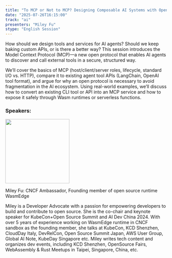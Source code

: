 ```yaml
---
title: "To MCP or Not to MCP? Designing Composable AI Systems with Open Protocols"
date: "2025-07-26T16:15:00"
track: "ai"
presenters: "Miley Fu"
stype: "English Session"
---
```


How should we design tools and services for AI agents? Should we keep baking custom APIs, or is there a better way? This session introduces the Model Context Protocol (MCP)—a new open protocol that enables AI agents to discover and call external tools in a secure, structured way.

We’ll cover the basics of MCP (host/client/server roles, lifecycle, standard I/O vs. HTTP), compare it to existing agent tool APIs (LangChain, OpenAI tool format), and argue for why an open protocol is necessary to avoid fragmentation in the AI ecosystem. Using real-world examples, we’ll discuss how to convert an existing CLI tool or API into an MCP service and how to expose it safely through Wasm runtimes or serverless functions.

### Speakers:


<img src="https://sessionize.com/image/89e3-400o400o1-aEenhyjXuvVhxsBLwPP3Br.jpg" width="200" /><br/>

Miley Fu: CNCF Ambassador, Founding member of open source runtime WasmEdge

Miley is a Developer Advocate with a passion for empowering developers to build and contribute to open source. She is the co-chair and keynote speaker for KubeCon+Open Source Summit and AI Dev China 2024. With over 5 years of experience working on WasmEdge runtime in CNCF sandbox as the founding member, she talks at KubeCon, KCD Shenzhen, CloudDay Italy, DevRelCon, Open Source Summit Japan, AWS User Group, Global AI Note, KubeDay Singapore etc. Miley writes tech content and organizes dev events, including KCD Shenzhen, OpenSource Fairs, WebAssembly & Rust Meetups in Taipei, Singapore, China, etc.